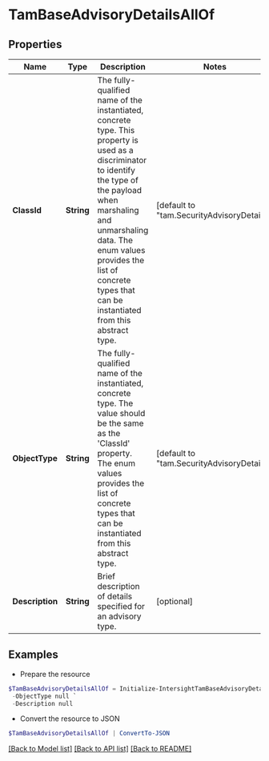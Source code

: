 # TamBaseAdvisoryDetailsAllOf
## Properties

Name | Type | Description | Notes
------------ | ------------- | ------------- | -------------
**ClassId** | **String** | The fully-qualified name of the instantiated, concrete type. This property is used as a discriminator to identify the type of the payload when marshaling and unmarshaling data. The enum values provides the list of concrete types that can be instantiated from this abstract type. | [default to "tam.SecurityAdvisoryDetails"]
**ObjectType** | **String** | The fully-qualified name of the instantiated, concrete type. The value should be the same as the &#39;ClassId&#39; property. The enum values provides the list of concrete types that can be instantiated from this abstract type. | [default to "tam.SecurityAdvisoryDetails"]
**Description** | **String** | Brief description of details specified for an advisory type. | [optional] 

## Examples

- Prepare the resource
```powershell
$TamBaseAdvisoryDetailsAllOf = Initialize-IntersightTamBaseAdvisoryDetailsAllOf  -ClassId null `
 -ObjectType null `
 -Description null
```

- Convert the resource to JSON
```powershell
$TamBaseAdvisoryDetailsAllOf | ConvertTo-JSON
```

[[Back to Model list]](../README.md#documentation-for-models) [[Back to API list]](../README.md#documentation-for-api-endpoints) [[Back to README]](../README.md)

